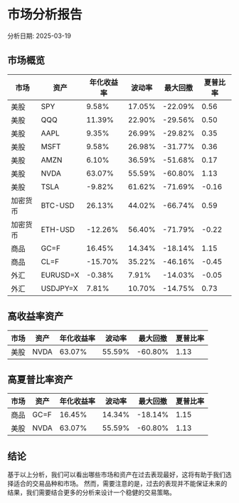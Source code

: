 # 市场分析报告

分析日期: 2025-03-19

## 市场概览

| 市场 | 资产 | 年化收益率 | 波动率 | 最大回撤 | 夏普比率 |
|------|------|------------|--------|----------|----------|
| 美股 | SPY | 9.58% | 17.05% | -22.09% | 0.56 |
| 美股 | QQQ | 11.39% | 22.90% | -29.56% | 0.50 |
| 美股 | AAPL | 9.35% | 26.99% | -29.82% | 0.35 |
| 美股 | MSFT | 9.58% | 26.98% | -31.77% | 0.36 |
| 美股 | AMZN | 6.10% | 36.59% | -51.68% | 0.17 |
| 美股 | NVDA | 63.07% | 55.59% | -60.80% | 1.13 |
| 美股 | TSLA | -9.82% | 61.62% | -71.69% | -0.16 |
| 加密货币 | BTC-USD | 26.13% | 44.02% | -66.74% | 0.59 |
| 加密货币 | ETH-USD | -12.26% | 56.40% | -71.79% | -0.22 |
| 商品 | GC=F | 16.45% | 14.34% | -18.14% | 1.15 |
| 商品 | CL=F | -15.70% | 35.22% | -46.16% | -0.45 |
| 外汇 | EURUSD=X | -0.38% | 7.91% | -14.03% | -0.05 |
| 外汇 | USDJPY=X | 7.81% | 10.70% | -14.75% | 0.73 |

## 高收益率资产

| 市场 | 资产 | 年化收益率 | 波动率 | 最大回撤 | 夏普比率 |
|------|------|------------|--------|----------|----------|
| 美股 | NVDA | 63.07% | 55.59% | -60.80% | 1.13 |

## 高夏普比率资产

| 市场 | 资产 | 年化收益率 | 波动率 | 最大回撤 | 夏普比率 |
|------|------|------------|--------|----------|----------|
| 商品 | GC=F | 16.45% | 14.34% | -18.14% | 1.15 |
| 美股 | NVDA | 63.07% | 55.59% | -60.80% | 1.13 |

## 结论

基于以上分析，我们可以看出哪些市场和资产在过去表现最好，这将有助于我们选择适合的交易品种和市场。
然而，需要注意的是，过去的表现并不能保证未来的结果，我们需要结合更多的分析来设计一个稳健的交易策略。
